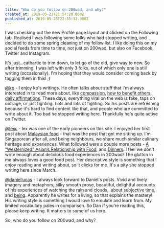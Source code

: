 ```yaml
---
title: "Who do you follow on 200wad, and why?"
created_at: 2019-05-23T21:54:28.000Z
published_at: 2019-05-23T22:33:32.000Z
---
```

I was checking out the new Profile page layout and clicked on the Following tab. Realised I was following some folks who had stopped writing, and decided to do some spring cleaning of my follow list. I like doing this on my social feeds from time to time, not just on 200wad, but also on Facebook, Twitter and Instagram.  

  

It's just...cathartic to trim down, to let go of the old, give way to new. So after trimming, I was left with only 3 folks, out of which only one is still writing (occasionally). I'm hoping that they would consider coming back by tagging them in this! ;)

  

[@kp](https://200wordsaday.com/writers/kp) - I enjoy kp's writings. He often talks about stuff that I'm always interested in to read more about, like [compassion](https://200wordsaday.com/words/what-exactly-is-compassion-1155c0184742eb76), [how to benefit others](https://200wordsaday.com/words/understanding-how-i-can-benefit-others-9275c17d07b55fbf), [daily affirmations](https://200wordsaday.com/words/on-daily-affirmations-42155c3d58eeb5233). These days, everything viral on the web is fake, taps on outrage, or just fighting. Lots and lots of fighting. So his posts are refreshing because it's hard to find content like that, and people who are committed to write about it. Too bad he stopped writing here. Thankfully he's quite active on Twitter. 

  

[@lexc](https://200wordsaday.com/writers/lexc) - lex was one of the early pioneers on this site. I enjoyed her first post about [Malaysian food](https://200wordsaday.com/words/m-is-for-malaysian-meals-20865c2db692e3bb7) - that was the post that got me sitting up. I'm Singaporean after all, and being neighbours, we share much similar culinary heritage and experiences. What followed were a couple more posts - [A “Westernized” Asian’s Relationship with Food](https://200wordsaday.com/words/a-westernized-asian-s-relationship-with-food-27875c3168994f507), and [Dinners](https://200wordsaday.com/words/dinners-38505c39b71a39742). I feel we don't write enough about delicious food experiences in 200wad! The glutton in me always loves a good food post. Her descriptive style is something that I enjoy reading and writing about, so it clicks for me. It's a pity she stopped writing here since March. 

  

[@daniellucas](https://200wordsaday.com/writers/daniellucas) - I always look forward to Daniel's posts. Vivid and lively imagery and metaphors, silky smooth prose, beautiful, delightful accounts of his experiences of watching the [rain](https://200wordsaday.com/words/my-draft-115385c80a93f82fba) and [clouds](https://200wordsaday.com/words/nimbus-maybe-180975ce4a3ea57ffb),  about [subjective time](https://200wordsaday.com/words/subjective-time-173535cd9fc5e8309d), and [being](https://200wordsaday.com/words/a-being-being-126085c9086c1edaba). Apparently he writes for a living, so that explains the mastery! His writing style is something I would love to emulate and learn from. My limited vocabulary pales in comparison. So Dan if you're reading this, please keep writing. It matters to some of us here.

  

So, who do you follow on 200wad, and why?
